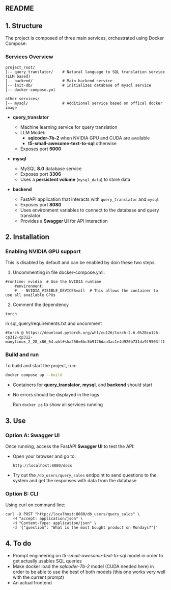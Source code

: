 ## README

## 1. Structure

The project is composed of three main services, orchestrated using Docker Compose:

### Services Overview

```
project_root/
│-- query_translator/    # Natural language to SQL translation service (LLM based)
│-- backend/             # Main backend service
│-- init-db/             # Initializes database of mysql service
│-- docker-compose.yml

other services/
│-- mysql/               # Additional service based on offical docker image
```

- **query_translator**
  - Machine learning service for query translation
  - LLM Model:
    - **sqlcoder-7b-2** when NVIDIA GPU and CUDA are available
    - **t5-small-awesome-text-to-sql** otherwise
  - Exposes port **5000**

- **mysql**
  - MySQL **8.0** database service
  - Exposes port **3306**
  - Uses a **persistent volume** (`mysql_data`) to store data

- **backend**
  - FastAPI application that interacts with `query_translator` and `mysql`
  - Exposes port **8080**
  - Uses environment variables to connect to the database and query translator
  - Provides a **Swagger UI** for API interaction

## 2. Installation

### Enabling NVIDIA GPU support

This is disabled by default and can be enabled by doin these two steps:
1. Uncommenting in file docker-compose.yml:

```
#runtime: nvidia  # Use the NVIDIA runtime
    #environment:
    #  - NVIDIA_VISIBLE_DEVICES=all  # This allows the container to use all available GPUs  
```

2. Comment the dependency
```
torch
```
in sql_query/requirements.txt and uncomment
```
#torch @ https://download.pytorch.org/whl/cu126/torch-2.6.0%2Bcu126-cp312-cp312-manylinux_2_28_x86_64.whl#sha256=6bc5b9126daa3ac1e4d920b731da9f9503ff1f56204796de124e080f5cc3570e

```
### Build and run

To build and start the project, run:

```sh
docker compose up --build
```

- Containers for **query_translator**, **mysql**, and **backend** should start
- No errors should be displayed in the logs

  Run
  `docker ps`
  to show all services running

## 3. Use

### Option A: Swagger UI
Once running, access the FastAPI **Swagger UI** to test the API:
- Open your browser and go to:
  
  ```
  http://localhost:8080/docs
  ```
- Try out the `/db_users/query_sales` endpoint to send questions to the system and get the responses with data from the database
### Option B: CLI
Using curl on command line:
  ```
 curl -X POST "http://localhost:8080/db_users/query_sales" \
     -H "accept: application/json" \
     -H "Content-Type: application/json" \
     -d '{"question": "What is the most bought product on Mondays?"}'

  ```

## 4. To do
- Prompt engineering on _t5-small-awesome-text-to-sql_ model in order to get actually usables SQL queries
- Make docker load the _sqlcoder-7b-2_ model (CUDA needed here) in order to be able to use the best of both models (this one works very well with the current prompt)
- An actual frontend

